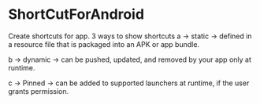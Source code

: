 # ShortCutForAndroid

Create shortcuts for app. 
 3 ways to show shortcuts
  a -> static -> defined in a resource file that is packaged into an APK or app bundle.
  
  b -> dynamic -> can be pushed, updated, and removed by your app only at runtime.
  
  c -> Pinned -> can be added to supported launchers at runtime, if the user grants permission.
